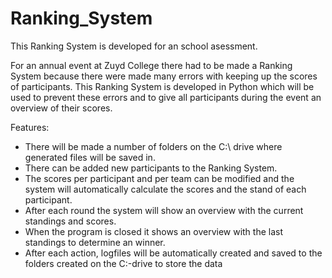 # Ranking_System
This Ranking System is developed for an school asessment. 

For an annual event at Zuyd College there had to 
be made a Ranking System because there were made many errors with keeping up the scores of participants. 
This Ranking System is developed in Python which will be used to prevent these errors and to give all
participants during the event an overview of their scores.

Features:

- There will be made a number of folders on the C:\ drive where generated files will be saved in.
- There can be added new participants to the Ranking System.
- The scores per participant and per team can be modified and the system will automatically calculate the scores and the stand of each participant.
- After each round the system will show an overview with the current standings and scores.
- When the program is closed it shows an overview with the last standings to determine an winner.
- After each action, logfiles will be automatically created and saved to the folders created on the C:\-drive to store the data
